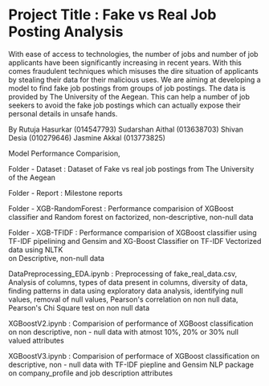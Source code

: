 # Project Title : Fake vs Real Job Posting Analysis

  With ease of access to technologies, the number of jobs and number of job applicants have been significantly increasing in recent years. With this comes fraudulent techniques which misuses the dire situation of applicants by stealing their data for their malicious uses. We are aiming at developing a model to find fake job postings from groups of job postings. The data is provided by The University of the Aegean. This can help a number of job seekers to avoid the fake job postings which can actually expose their personal details in unsafe hands.

By
Rutuja Hasurkar (014547793)
Sudarshan Aithal (013638703)
Shivan Desia (010279646)
Jasmine Akkal (013773825)


Model Performance Comparision, 

Folder - Dataset  :  Dataset of Fake vs real job postings from The University of the Aegean 

Folder - Report  : Milestone reports

Folder - XGB-RandomForest  :  Performance comparision of XGBoost classifier and Random forest 
                                                                         on factorized, non-descriptive, non-null data

Folder - XGB-TFIDF  : Performance comparision of XGBoost classifier using TF-IDF pipelining and Gensim and XG-Boost Classifier on TF-IDF
                      Vectorized data using NLTK  
                                             on Descriptive, non-null data
                                             
DataPreprocessing_EDA.ipynb  :  Preprocessing of fake_real_data.csv, Analysis of columns, types of data present in columns, diversity of data, finding patterns in data using exploratory data analysis, identifying null values, removal of null values, Pearson's correlation on non null data, Pearson's Chi Square test on non null data

XGBoostV2.ipynb  : Comparision of performance of XGBoost classification on non descriptive, non - null data with atmost 10%, 20% or 30% null valued attributes

XGBoostV3.ipynb  :  Comparision of performace of XGBoost classification on descriptive, non - null data with TF-IDF piepline and Gensim NLP package on company_profile and job description attributes
